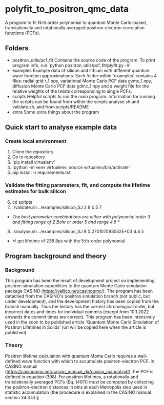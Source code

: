 # polyfit_to_positron_qmc_data

A program to fit N:th order polynomial to quantum Monte Carlo-based, translationally and rotationally averaged positron-electron correlation functions (PCFs).

## Folders 

* positron_utils/pcf_fit
Contains the source code of the program. To print program info, run 'python positron_utils/pcf_fit/plyfit.py -h' 
* examples
Example data of silicon and lithium with different quantum wave function approximations. Each folder within 'examples' contains 4 files: radial grid r_1.npy, variational Monte Carlo PCF data gvmc_1.npy, diffusion Monte Carlo PCF data gdmc_1.npy and a weight file for the relative weights of the twists corresponding to single PCFs.
* scripts
Helpful scripts to run the main program. Information for running the scripts can be found from within the scripts analyse.sh and validate.sh, and from scripts/README
* extra
Some extra things about the program

## Quick start to analyse example data

### Create local environment

1) Clone the repository
2) Go to repository
3) 'pip install virtualenv'
4) 'python -m venv virtualenv; source virtualenv/bin/activate'
5) pip install -r requirements.txt

### Validate the fitting parameters, fit, and compute the lifetime estimates for bulk silicon

6) cd scripts
7) ./validate.sh ../examples/silicon_SJ 2 8 0.5 7
* *The best parameter combinations are either with polynomial order 3 and fitting range of 2 Bohr or order 5 and range 4.5* *
8) ./analyse.sh ../examples/silicon_SJ 8 0.270107093552E+03 4.4 5
* *I get lifetime of 238.8ps with the 5:th-order polynomial

## Program background and theory

### Background

This program has been the result of development project on implementing positron simulation capabilities to the quantum Monte Carlo simulation package CASINO (https://vallico.net/casinoqmc/). The program has been detached from the CASINO's positron simulation branch (not public, but under development), and the development history has been copied from the branch manually. Thus the history has the correct chronological order, but incorrect dates and times for individual commits (except from 10.1.2022 onwards the commit times are correct). This program has been intensively used in the soon to be published article 'Quantum Monte Carlo Simulation of Positron Lifetimes in Solids' (url will be copied here when the article is published).

### Theory

Positron lifetime calculation with quantum Monte Carlo requires a well-defined wave function with which to accumulate positron-electron PCF. In CASINO manual (https://casinoqmc.net/casino_manual_dir/casino_manual.pdf), the PCF is defined in equation (398). For positron lifetimes, a rotationally and translationally averaged PCFs (Eq. (407)) must be computed by collecting the positron-electron distances in bins at each Metropolis step used in statistic accumulation (the procedure is explained in the CASINO manual section 34.3.5).§  
